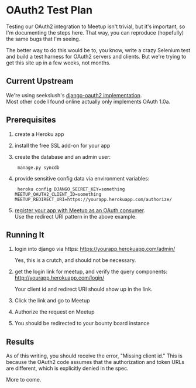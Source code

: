 OAuth2 Test Plan
================

Testing our OAuth2 integration to Meetup isn't trivial, but it's important, so I'm 
documenting the steps here.  That way, you can reproduce (hopefully) the same bugs
that I'm seeing.

The better way to do this would be to, you know, write a crazy Selenium test and 
build a test harness for OAuth2 servers and clients.  But we're trying to get this 
site up in a few weeks, not months.

Current Upstream
----------------

We're using seekslush's [django-oauth2 implementation](https://github.com/sleekslush/django-oauth2).  
Most other code I found online actually only implements OAuth 1.0a.

Prerequisites
-------------

1. create a Heroku app
2. install the free SSL add-on for your app
3. create the database and an admin user:

        manage.py syncdb

4. provide sensitive config data via environment variables:

        heroku config DJANGO_SECRET_KEY=something MEETUP_OAUTH2_CLIENT_ID=something MEETUP_REDIRECT_URI=https://yourapp.herokuapp.com/authorize/

5. [register your app with Meetup as an OAuth consumer](http://www.meetup.com/meetup_api/oauth_consumers/).  
   Use the redirect URI pattern in the above example.

Running It
----------

1. login into django via https: https://yourapp.herokuapp.com/admin/

    Yes, this is a crutch, and should not be necessary.

2. get the login link for meetup, and verify the query components: http://yourapp.herokuapp.com/login/
   
    Your client id and redirect URI should show up in the link.

3. Click the link and go to Meetup
4. Authorize the request on Meetup
5. You should be redirected to your bounty board instance


Results
-------

As of this writing, you should receive the error, "Missing client id."  This is because the OAuth2 code
assumes that the authorization and token URLs are different, which is explicitly denied in the spec.

More to come.
